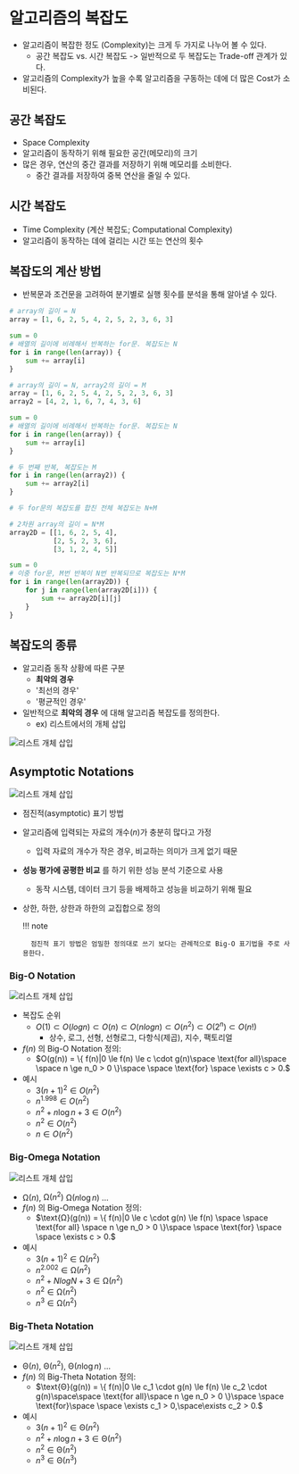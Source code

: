 # 알고리즘의 복잡도

- 알고리즘이 복잡한 정도 (Complexity)는 크게 두 가지로 나누어 볼 수 있다.
    - 공간 복잡도 vs. 시간 복잡도 -> 일반적으로 두 복잡도는 Trade-off 관계가 있다.
- 알고리즘의 Complexity가 높을 수록 알고리즘을 구동하는 데에 더 많은 Cost가 소비된다.

## 공간 복잡도

- Space Complexity
- 알고리즘이 동작하기 위해 필요한 공간(메모리)의 크기
- 많은 경우, 연산의 중간 결과를 저장하기 위해 메모리를 소비한다.
    - 중간 결과를 저장하여 중복 연산을 줄일 수 있다.

## 시간 복잡도

- Time Complexity (계산 복잡도; Computational Complexity)
- 알고리즘이 동작하는 데에 걸리는 시간 또는 연산의 횟수

## 복잡도의 계산 방법

- 반복문과 조건문을 고려하여 분기별로 실행 횟수를 분석을 통해 알아낼 수 있다.

``` python
# array의 길이 = N
array = [1, 6, 2, 5, 4, 2, 5, 2, 3, 6, 3]

sum = 0
# 배열의 길이에 비례해서 반복하는 for문. 복잡도는 N
for i in range(len(array)) { 
    sum += array[i]
}
```

``` python
# array의 길이 = N, array2의 길이 = M
array = [1, 6, 2, 5, 4, 2, 5, 2, 3, 6, 3]
array2 = [4, 2, 1, 6, 7, 4, 3, 6]

sum = 0
# 배열의 길이에 비례해서 반복하는 for문. 복잡도는 N
for i in range(len(array)) { 
    sum += array[i]
}

# 두 번째 반복, 복잡도는 M
for i in range(len(array2)) { 
    sum += array2[i]
}

# 두 for문의 복잡도를 합친 전체 복잡도는 N+M
```

``` python
# 2차원 array의 길이 = N*M
array2D = [[1, 6, 2, 5, 4],
           [2, 5, 2, 3, 6],
           [3, 1, 2, 4, 5]]

sum = 0
# 이중 for문, M번 반복이 N번 반복되므로 복잡도는 N*M
for i in range(len(array2D)) { 
    for j in range(len(array2D[i])) { 
        sum += array2D[i][j]
    }
}
```

## 복잡도의 종류

- 알고리즘 동작 상황에 따른 구분
    - **최악의 경우**
    - '최선의 경우'
    - '평균적인 경우'
- 일반적으로 **최악의 경우** 에 대해 알고리즘 복잡도를 정의한다.
    - ex) 리스트에서의 개체 삽입

![리스트 개체 삽입](img/section4/1.png)

## Asymptotic Notations

![리스트 개체 삽입](img/section4/2.png)

- 점진적(asymptotic) 표기 방법
- 알고리즘에 입력되는 자료의 개수($n$)가 충분히 많다고 가정
    - 입력 자료의 개수가 작은 경우, 비교하는 의미가 크게 없기 때문
- **성능 평가에 공평한 비교** 를 하기 위한 성능 분석 기준으로 사용
    - 동작 시스템, 데이터 크기 등을 배제하고 성능을 비교하기 위해 필요
- 상한, 하한, 상한과 하한의 교집합으로 정의

    !!! note

        점진적 표기 방법은 엄밀한 정의대로 쓰기 보다는 관례적으로 Big-O 표기법을 주로 사용한다.


### Big-O Notation

![리스트 개체 삽입](img/section4/3.png)

- 복잡도 순위
    - $O(1) \subset O(logn) \subset O(n) \subset O(nlogn) \subset O(n^2) \subset O(2^n) \subset O(n!)$
        - 상수, 로그, 선형, 선형로그, 다항식(제곱), 지수, 팩토리얼
- $f(n)$ 의 Big-O Notation 정의:
    - $O(g(n)) = \{ f(n)|0 \le f(n) \le c \cdot g(n)\space \text{for all}\space \space n \ge n_0 > 0 \}\space \space \text{for} \space \exists c > 0.$
- 예시
    - $3(n+1)^2 \in O(n^2)$
    - $n^{1.998} \in O(n^2)$
    - $n^2 + n\log n + 3 \in O(n^2)$
    - $n^2 \in O(n^2)$
    - $n \in O(n^2)$

### Big-Omega  Notation

![리스트 개체 삽입](img/section4/4.png)

- $\text{Ω}(n)$,  $\text{Ω}(n^2)$ $\text{Ω}(n\log n)$ ...
- $f(n)$ 의 Big-Omega Notation 정의:
    - $\text{Ω}(g(n)) = \{ f(n)|0 \le c \cdot g(n) \le f(n) \space \space  \text{for all} \space n \ge n_0 > 0 \}\space \space \text{for} \space \space \exists c > 0.$
- 예시
    - $3(n+1)^2 \in \text{Ω}(n^2)$
    - $n^{2.002} \in \text{Ω}(n^2)$
    - $n^2 + NlogN + 3 \in \text{Ω}(n^2)$
    - $n^2 \in \text{Ω}(n^2)$
    - $n^3 \in \text{Ω}(n^2)$

### Big-Theta Notation

![리스트 개체 삽입](img/section4/5.png)

- $\text{Θ}(n)$,  $\text{Θ}(n^2)$, $\text{Θ}(n\log n)$ ...
- $f(n)$ 의 Big-Theta Notation 정의:
    - $\text{Θ}(g(n)) = \{ f(n)|0 \le c_1 \cdot g(n) \le f(n) \le c_2 \cdot g(n)\space\space \text{for all}\space n \ge n_0 > 0 \}\space \space \text{for}\space \space \exists c_1 > 0,\space\exists c_2 > 0.$
- 예시
    - $3(n+1)^2 \in \text{Θ}(n^2)$
    - $n^2 + n\log n + 3 \in \text{Θ}(n^2)$
    - $n^2 \in \text{Θ}(n^2)$
    - $n^3 \in \text{Θ}(n^3)$
